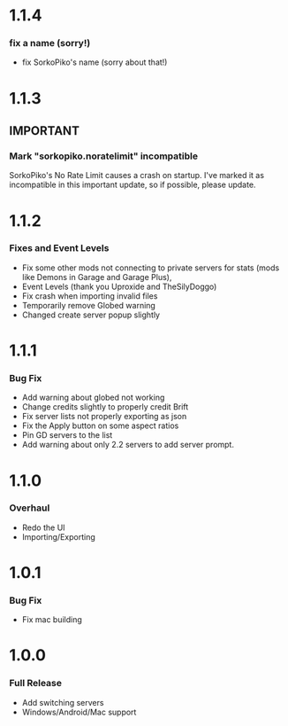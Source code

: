# 1.1.4
### fix a name (sorry!)
- fix SorkoPiko's name (sorry about that!)
# 1.1.3
## IMPORTANT
### Mark "sorkopiko.noratelimit" incompatible
SorkoPiko's No Rate Limit causes a crash on startup. I've marked it as incompatible in this important update, so if possible, please update.
# 1.1.2
### Fixes and Event Levels
- Fix some other mods not connecting to private servers for stats (mods like Demons in Garage and Garage Plus),
- Event Levels (thank you Uproxide and TheSilyDoggo)
- Fix crash when importing invalid files
- Temporarily remove Globed warning
- Changed create server popup slightly
# 1.1.1
### Bug Fix
- Add warning about globed not working
- Change credits slightly to properly credit Brift
- Fix server lists not properly exporting as json
- Fix the Apply button on some aspect ratios
- Pin GD servers to the list
- Add warning about only 2.2 servers to add server prompt.
# 1.1.0
### Overhaul
- Redo the UI
- Importing/Exporting
# 1.0.1
### Bug Fix
- Fix mac building
# 1.0.0
### Full Release
- Add switching servers
- Windows/Android/Mac support
